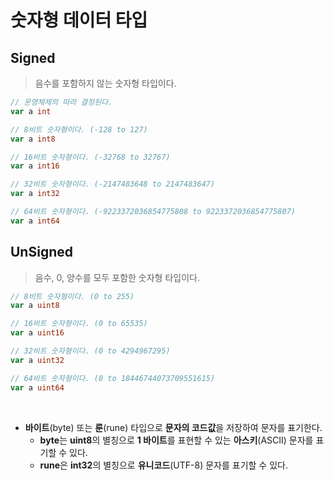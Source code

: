 # **숫자형 데이터 타입**

## **Signed**
> 음수를 포함하지 않는 숫자형 타입이다.
``` go
// 운영체제의 따라 결정된다.
var a int

// 8비트 숫자형이다. (-128 to 127)
var a int8

// 16비트 숫자형이다. (-32768 to 32767)
var a int16

// 32비트 숫자형이다. (-2147483648 to 2147483647)
var a int32

// 64비트 숫자형이다. (-9223372036854775808 to 9223372036854775807)
var a int64
```

## **UnSigned**
> 음수, 0, 양수를 모두 포함한 숫자형 타입이다.
``` go
// 8비트 숫자형이다. (0 to 255)
var a uint8

// 16비트 숫자형이다. (0 to 65535)
var a uint16

// 32비트 숫자형이다. (0 to 4294967295)
var a uint32

// 64비트 숫자형이다. (0 to 18446744073709551615)
var a uint64
```
<br>

- **바이트**(byte) 또는 **룬**(rune) 타입으로 **문자의 코드값**을 저장하여 문자를 표기한다.
    - **byte**는 **uint8**의 별칭으로 **1 바이트**를 표현할 수 있는 **아스키**(ASCII) 문자를 표기할 수 있다.
    - **rune**은 **int32**의 별칭으로 **유니코드**(UTF-8) 문자를 표기할 수 있다.

